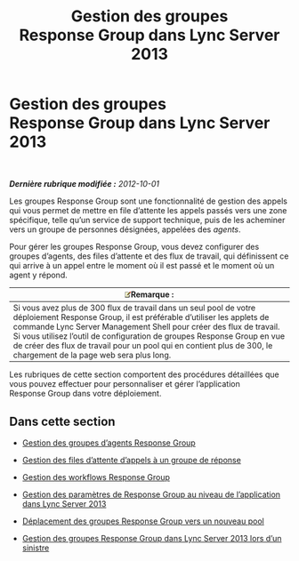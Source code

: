 ﻿---
title: Gestion des groupes Response Group dans Lync Server 2013
TOCTitle: Gestion des groupes Response Group dans Lync Server 2013
ms:assetid: 5a804d7d-3c1a-4647-a0e0-d5c4c8c23b73
ms:mtpsurl: https://technet.microsoft.com/fr-fr/library/Gg520996(v=OCS.15)
ms:contentKeyID: 49297324
ms.date: 05/20/2016
mtps_version: v=OCS.15
ms.translationtype: HT
---

# Gestion des groupes Response Group dans Lync Server 2013

 

_**Dernière rubrique modifiée :** 2012-10-01_

Les groupes Response Group sont une fonctionnalité de gestion des appels qui vous permet de mettre en file d’attente les appels passés vers une zone spécifique, telle qu’un service de support technique, puis de les acheminer vers un groupe de personnes désignées, appelées des *agents*.

Pour gérer les groupes Response Group, vous devez configurer des groupes d’agents, des files d’attente et des flux de travail, qui définissent ce qui arrive à un appel entre le moment où il est passé et le moment où un agent y répond.

<table>
<thead>
<tr class="header">
<th><img src="images/Gg398920.note(OCS.15).gif" title="note" alt="note" />Remarque :</th>
</tr>
</thead>
<tbody>
<tr class="odd">
<td>Si vous avez plus de 300 flux de travail dans un seul pool de votre déploiement Response Group, il est préférable d’utiliser les applets de commande Lync Server Management Shell pour créer des flux de travail. Si vous utilisez l’outil de configuration de groupes Response Group en vue de créer des flux de travail pour un pool qui en contient plus de 300, le chargement de la page web sera plus long.</td>
</tr>
</tbody>
</table>


Les rubriques de cette section comportent des procédures détaillées que vous pouvez effectuer pour personnaliser et gérer l’application Response Group dans votre déploiement.

## Dans cette section

  - [Gestion des groupes d’agents Response Group](lync-server-2013-managing-response-group-agent-groups.md)

  - [Gestion des files d’attente d’appels à un groupe de réponse](lync-server-2013-managing-response-group-queues.md)

  - [Gestion des workflows Response Group](lync-server-2013-managing-response-group-workflows.md)

  - [Gestion des paramètres de Response Group au niveau de l’application dans Lync Server 2013](lync-server-2013-managing-application-level-response-group-settings.md)

  - [Déplacement des groupes Response Group vers un nouveau pool](lync-server-2013-moving-response-groups-to-a-new-pool.md)

  - [Gestion des groupes Response Group dans Lync Server 2013 lors d’un sinistre](lync-server-2013-managing-response-groups-during-a-disaster.md)

